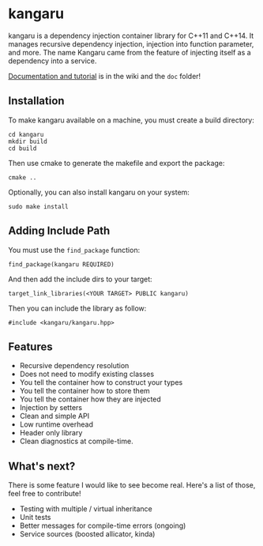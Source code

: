 kangaru
=======

kangaru is a dependency injection container library for C++11 and C++14.
It manages recursive dependency injection, injection into function parameter, and more.
The name Kangaru came from the feature of injecting itself as a dependency into a service.

[Documentation and tutorial](https://github.com/gracicot/kangaru/wiki) is in the wiki and the `doc` folder!

Installation
------------
To make kangaru available on a machine, you must create a build directory:

    cd kangaru
    mkdir build
    cd build

Then use cmake to generate the makefile and export the package:

    cmake ..

Optionally, you can also install kangaru on your system:

    sudo make install

Adding Include Path
-------------------

You must use the `find_package` function: 

    find_package(kangaru REQUIRED)

And then add the include dirs to your target:

    target_link_libraries(<YOUR TARGET> PUBLIC kangaru)

Then you can include the library as follow:

    #include <kangaru/kangaru.hpp>

Features
--------

 * Recursive dependency resolution
 * Does not need to modify existing classes
 * You tell the container how to construct your types
 * You tell the container how to store them
 * You tell the container how they are injected
 * Injection by setters
 * Clean and simple API
 * Low runtime overhead
 * Header only library
 * Clean diagnostics at compile-time.

What's next?
------------

There is some feature I would like to see become real. Here's a list of those,
feel free to contribute!

 * Testing with multiple / virtual inheritance
 * Unit tests
 * Better messages for compile-time errors (ongoing)
 * Service sources (boosted allicator, kinda)
